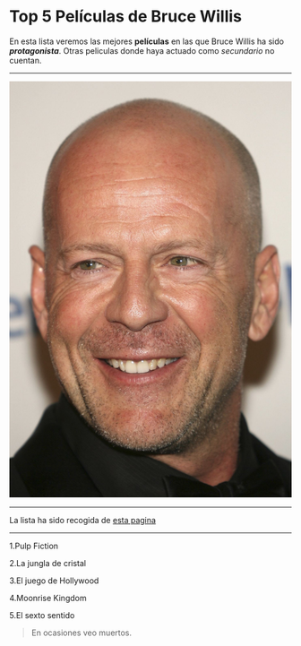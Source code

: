 # Top 5 Películas de Bruce Willis

En esta lista veremos las mejores **películas** en las que Bruce Willis ha sido ***protagonista***.
Otras peliculas donde haya actuado como *secundario* no cuentan.

***

![Bruce Willis](/Imagen/Bruce.jpg)

***

La lista ha sido recogida de [esta pagina](https://www.fotogramas.es/noticias-cine/g19461506/bruce-willis-mejores-peliculas/)

---

1.Pulp Fiction

2.La jungla de cristal

3.El juego de Hollywood

4.Moonrise Kingdom

5.El sexto sentido

>En ocasiones veo muertos.
